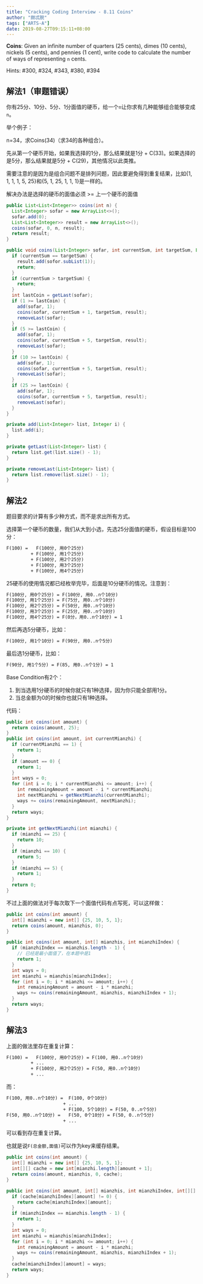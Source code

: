 ```yaml
---
title: "Cracking Coding Interview - 8.11 Coins"
author: "颇忒脱"
tags: ["ARTS-A"]
date: 2019-08-27T09:15:11+08:00
---
```


<!--more-->

**Coins**: Given an infinite number of quarters (25 cents), dimes (10 cents), nickels (5 cents), and pennies (1 cent), write code to calculate the number of ways of representing `n` cents.

Hints: #300, #324, #343, #380, #394

## 解法1（审题错误）

你有25分、10分、5分、1分面值的硬币，给一个`n`让你求有几种能够组合能够变成`n`。

举个例子：

n=34，求Coins(34)（求34的各种组合）。

先从第一个硬币开始，如果我选择的1分，那么结果就是1分 + C(33)。如果选择的是5分，那么结果就是5分 + C(29)，其他情况以此类推。

需要注意的是因为是组合问题不是排列问题，因此要避免得到重复结果，比如{1, 1, 1, 1, 5, 25}和{5, 1, 25, 1, 1, 1}是一样的。

解决办法是选择的硬币的面值必须 >= 上一个硬币的面值

```java
public List<List<Integer>> coins(int n) {
  List<Integer> sofar = new ArrayList<>();
  sofar.add(0);
  List<List<Integer>> result = new ArrayList<>();
  coins(sofar, 0, n, result);
  return result;
}

public void coins(List<Integer> sofar, int currentSum, int targetSum, List<List<Integer>> result) {
  if (currentSum == targetSum) {
    result.add(sofor.subList(1));
    return;
  }
  if (currentSum > targetSum) {
    return;
  }
  int lastCoin = getLast(sofar);
  if (1 >= lastCoin) {
    add(sofar, 1);
    coins(sofar, currentSum + 1, targetSum, result);
    removeLast(sofar);
  }
  if (5 >= lastCoin) {
    add(sofar, 1);
    coins(sofar, currentSum + 5, targetSum, result);
    removeLast(sofar);
  }
  if (10 >= lastCoin) {
    add(sofar, 1);
    coins(sofar, currentSum + 5, targetSum, result);
    removeLast(sofar);
  }
  if (25 >= lastCoin) {
    add(sofar, 1);
    coins(sofar, currentSum + 5, targetSum, result);
    removeLast(sofar);
  }
}

private add(List<Integer> list, Integer i) {
  list.add(i);
}

private getLast(List<Integer> list) {
  return list.get(list.size() - 1);
}

private removeLast(List<Integer> list) {
  return list.remove(list.size() - 1);
}
```

## 解法2

题目要求的计算有多少种方式，而不是求出所有方式。

选择第一个硬币的数量，我们从大到小选，先选25分面值的硬币，假设目标是100分：

```txt
F(100) =   F(100分, 用0个25分)
         + F(100分, 用1个25分)
         + F(100分, 用2个25分)
         + F(100分, 用3个25分)
         + F(100分, 用4个25分)
```

25硬币的使用情况都已经枚举完毕，后面是10分硬币的情况。注意到：

```txt
F(100分, 用0个25分) = F(100分, 用0..n个10分)
F(100分, 用1个25分) = F(75分, 用0..n个10分)
F(100分, 用2个25分) = F(50分, 用0..n个10分)
F(100分, 用3个25分) = F(25分, 用0..n个10分)
F(100分, 用4个25分) = F(0分，用0..n个10分) = 1
```

然后再选5分硬币，比如：

```txt
F(100分, 用1个10分) = F(90分, 用0..n个5分)
```

最后选1分硬币，比如：

```txt
F(90分, 用1个5分) = F(85, 用0..n个1分) = 1
```

Base Condition有2个：

1. 到当选用1分硬币的时候你就只有1种选择，因为你只能全部用1分。
2. 当总金额为0的时候你也就只有1种选择。

代码：

```java
public int coins(int amount) {
  return coins(amount, 25);
}
public int coins(int amount, int currentMianzhi) {
  if (currentMianzhi == 1) {
    return 1;
  }
  if (amount == 0) {
    return 1;
  }
  int ways = 0;
  for (int i = 0; i * currentMianzhi <= amount; i++) {
    int remainingAmount = amount - i * currentMianzhi;
    int nextMianzhi = getNextMianzhi(currentMianzhi);
    ways += coins(remainingAmount, nextMianzhi);
  }
  return ways;
}

private int getNextMianzhi(int mianzhi) {
  if (mianzhi == 25) {
    return 10;
  }
  if (mianzhi == 10) {
    return 5;
  }
  if (mianzhi == 5) {
    return 1;
  }
  return 0;
}
```

不过上面的做法对于每次取下一个面值代码有点写死，可以这样做：

```java
public int coins(int amount) {
  int[] mianzhi = new int[] {25, 10, 5, 1};
  return coins(amount, mianzhis, 0);
}

public int coins(int amount, int[] mianzhis, int mianzhiIndex) {
  if (mianzhiIndex == mianzhis.length - 1) {
    // 已经是最小面值了，在本题中是1
    return 1;
  }
  int ways = 0;
  int mianzhi = mianzhis[mianzhiIndex];
  for (int i = 0; i * mianzhi <= amount; i++) {
    int remainingAmount = amount - i * mianzhi;
    ways += coins(remainingAmount, mianzhis, mianzhiIndex + 1);
  }
  return ways;
}
```

## 解法3

上面的做法里存在重复计算：

```txt
F(100) =   F(100分, 用0个25分) = F(100, 用0..n个10分)
         + ...
         + F(100分, 用2个25分) = F(50, 用0..n个10分)
         + ...
```

而：

```txt
F(100, 用0..n个10分) =  F(100, 0个10分)
                     + ...
                     + F(100, 5个10分) = F(50, 0..n个5分)
F(50, 用0..n个10分) =   F(50, 0个10分) = F(50, 0..n个5分)
                     + ...
```

可以看到存在重复计算。

也就是说`F(总金额,面值)`可以作为key来缓存结果。

```java
public int coins(int amount) {
  int[] mianzhi = new int[] {25, 10, 5, 1};
  int[][] cache = new int[mianzhi.length][amount + 1];
  return coins(amount, mianzhis, 0, cache);
}

public int coins(int amount, int[] mianzhis, int mianzhiIndex, int[][] cache) {
  if (cache[mianzhiIndex][amount] != 0) {
    return cache[mianzhiIndex][amount];
  }
  if (mianzhiIndex == mianzhis.length - 1) {
    return 1;
  }
  int ways = 0;
  int mianzhi = mianzhis[mianzhiIndex];
  for (int i = 0; i * mianzhi <= amount; i++) {
    int remainingAmount = amount - i * mianzhi;
    ways += coins(remainingAmount, mianzhis, mianzhiIndex + 1);
  }
  cache[mianzhiIndex][amount] = ways;
  return ways;
}
```

